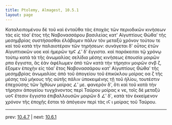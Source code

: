```yaml
---
title: Ptolemy, Almagest, 10.5.1
layout: page
---
```


Καταλειπομένου δὲ τοῦ καὶ ἐνταῦθα τὰς ἐποχὰς τῶν περιοδικῶν κινήσεων τὰς εἰς τὸαʹ ἔτος τῆς Ναβονασσάρου βασιλείας κατ' Αἰγυπτίους Θὼθαʹ τῆς μεσημβρίας συστήσασθαι ἐλάβομεν πάλιν τὸν μεταξὺ χρόνον τούτου τε καὶ τοῦ κατὰ τὴν παλαιοτέραν τῶν τηρήσεων: συνάγεται δ' οὗτος ἐτῶν Αἰγυπτιακῶν υοε καὶ ἡμερῶν τμϚ ∠ʹ δʹ ἔγγιστα. καὶ παράκειται τῷ χρόνῳ τούτῳ κατὰ τὰ τῆς ἀνωμαλίας σελίδια μέσης κινήσεως ἐπουσία μοιρῶν ρπα ἔγγιστα, ἃς ἐὰν ἀφέλωμεν ἀπὸ τῶν κατὰ τὴν τήρησιν μοιρῶν σνβ ζ, ἕξομεν ἐποχὴν εἰς τὸαʹ ἔτος Ναβονασσάρου κατ' Αἰγυπτίους Θὼθαʹ τῆς μεσημβρίας ἀνωμαλίας ἀπὸ τοῦ ἀπογείου τοῦ ἐπικύκλου μοίρας οα ζ τῆς μέσης τοῦ μήκους τῆς αὐτῆς πάλιν ὑποκειμένης τῇ τοῦ ἡλίου, τουτέστιν ἐπεχούσης τῶν Ἰχθύων μοίρας ∠ʹ με. φανερὸν δ', ὅτι καὶ τοῦ κατὰ τὴν τήρησιν ἀπογείου τυγχάνοντος περὶ Ταύρου μοίρας κ νε, τοῖς δὲ μεταξὺ υοϚ ἔτεσιν ἔγγιστα ἐπιβαλλουσῶν μοιρῶν δ ∠ʹ δʹ, κατὰ τὸν ἐκκείμενον χρόνον τῆς ἐποχῆς ἔσται τὸ ἀπόγειον περὶ τὰς ιϚ ι μοίρας τοῦ Ταύρου. 

---

prev: [10.4.7](../10.4.7/) | next: [10.6.1](../10.6.1/)

